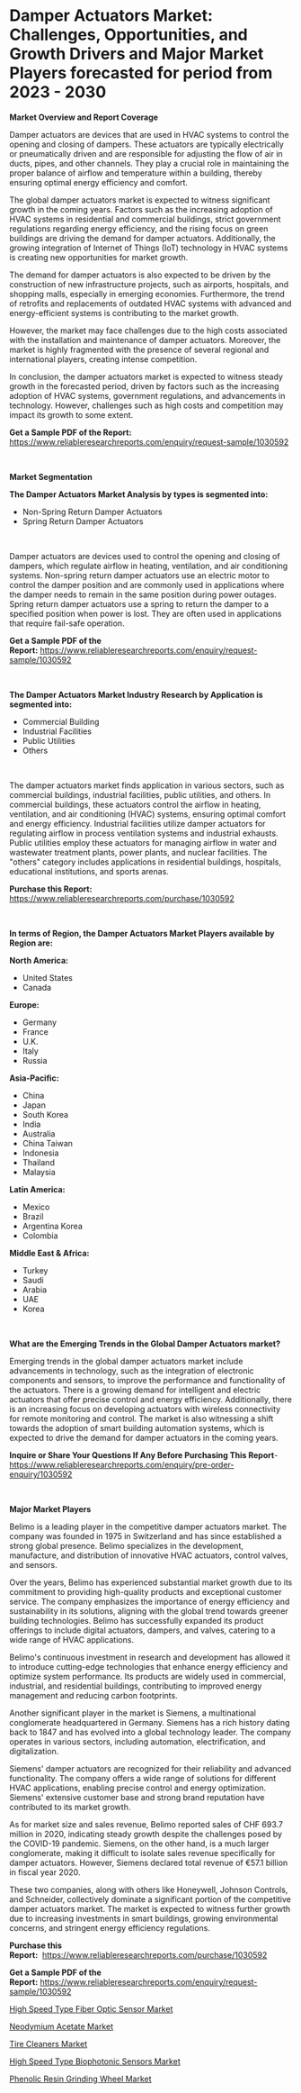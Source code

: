 <p><h1>Damper Actuators Market: Challenges, Opportunities, and Growth Drivers and Major Market Players forecasted for period from 2023 - 2030</h1></p><p><strong>Market Overview and Report Coverage</strong></p>
<p><p>Damper actuators are devices that are used in HVAC systems to control the opening and closing of dampers. These actuators are typically electrically or pneumatically driven and are responsible for adjusting the flow of air in ducts, pipes, and other channels. They play a crucial role in maintaining the proper balance of airflow and temperature within a building, thereby ensuring optimal energy efficiency and comfort.</p><p>The global damper actuators market is expected to witness significant growth in the coming years. Factors such as the increasing adoption of HVAC systems in residential and commercial buildings, strict government regulations regarding energy efficiency, and the rising focus on green buildings are driving the demand for damper actuators. Additionally, the growing integration of Internet of Things (IoT) technology in HVAC systems is creating new opportunities for market growth.</p><p>The demand for damper actuators is also expected to be driven by the construction of new infrastructure projects, such as airports, hospitals, and shopping malls, especially in emerging economies. Furthermore, the trend of retrofits and replacements of outdated HVAC systems with advanced and energy-efficient systems is contributing to the market growth.</p><p>However, the market may face challenges due to the high costs associated with the installation and maintenance of damper actuators. Moreover, the market is highly fragmented with the presence of several regional and international players, creating intense competition.</p><p>In conclusion, the damper actuators market is expected to witness steady growth in the forecasted period, driven by factors such as the increasing adoption of HVAC systems, government regulations, and advancements in technology. However, challenges such as high costs and competition may impact its growth to some extent.</p></p>
<p><strong>Get a Sample PDF of the Report:</strong> <a href="https://www.reliableresearchreports.com/enquiry/request-sample/1030592">https://www.reliableresearchreports.com/enquiry/request-sample/1030592</a></p>
<p>&nbsp;</p>
<p><strong>Market Segmentation</strong></p>
<p><strong>The Damper Actuators Market Analysis by types is segmented into:</strong></p>
<p><ul><li>Non-Spring Return Damper Actuators</li><li>Spring Return Damper Actuators</li></ul></p>
<p>&nbsp;</p>
<p><p>Damper actuators are devices used to control the opening and closing of dampers, which regulate airflow in heating, ventilation, and air conditioning systems. Non-spring return damper actuators use an electric motor to control the damper position and are commonly used in applications where the damper needs to remain in the same position during power outages. Spring return damper actuators use a spring to return the damper to a specified position when power is lost. They are often used in applications that require fail-safe operation.</p></p>
<p><strong>Get a Sample PDF of the Report:</strong>&nbsp;<a href="https://www.reliableresearchreports.com/enquiry/request-sample/1030592">https://www.reliableresearchreports.com/enquiry/request-sample/1030592</a></p>
<p>&nbsp;</p>
<p><strong>The Damper Actuators Market Industry Research by Application is segmented into:</strong></p>
<p><ul><li>Commercial Building</li><li>Industrial Facilities</li><li>Public Utilities</li><li>Others</li></ul></p>
<p>&nbsp;</p>
<p><p>The damper actuators market finds application in various sectors, such as commercial buildings, industrial facilities, public utilities, and others. In commercial buildings, these actuators control the airflow in heating, ventilation, and air conditioning (HVAC) systems, ensuring optimal comfort and energy efficiency. Industrial facilities utilize damper actuators for regulating airflow in process ventilation systems and industrial exhausts. Public utilities employ these actuators for managing airflow in water and wastewater treatment plants, power plants, and nuclear facilities. The "others" category includes applications in residential buildings, hospitals, educational institutions, and sports arenas.</p></p>
<p><strong>Purchase this Report:</strong>&nbsp; <a href="https://www.reliableresearchreports.com/purchase/1030592">https://www.reliableresearchreports.com/purchase/1030592</a></p>
<p>&nbsp;</p>
<p><strong>In terms of Region, the Damper Actuators Market Players available by Region are:</strong></p>
<p>
    <p> <strong> North America: </strong>
        <ul>
            <li>United States</li>
            <li>Canada</li>
        </ul>
        </p> 
    <p> <strong> Europe: </strong>
        <ul>
            <li>Germany</li>
            <li>France</li>
            <li>U.K.</li>
            <li>Italy</li>
            <li>Russia</li>
        </ul>
        </p> 
    <p> <strong> Asia-Pacific: </strong>
        <ul>
            <li>China</li>
            <li>Japan</li>
            <li>South Korea</li>
            <li>India</li>
            <li>Australia</li>
            <li>China Taiwan</li>
            <li>Indonesia</li>
            <li>Thailand</li>
            <li>Malaysia</li>
        </ul>
        </p> 
    <p> <strong> Latin America: </strong>
        <ul>
            <li>Mexico</li>
            <li>Brazil</li>
            <li>Argentina Korea</li>
            <li>Colombia</li>
        </ul>
        </p> 
    <p> <strong> Middle East & Africa: </strong>
        <ul>
            <li>Turkey</li>
            <li>Saudi</li>
            <li>Arabia</li>
            <li>UAE</li>
            <li>Korea</li>
        </ul>
    </p>
    </p>
<p>&nbsp;</p>
<p><strong>What are the Emerging Trends in the Global Damper Actuators market?</strong></p>
<p><p>Emerging trends in the global damper actuators market include advancements in technology, such as the integration of electronic components and sensors, to improve the performance and functionality of the actuators. There is a growing demand for intelligent and electric actuators that offer precise control and energy efficiency. Additionally, there is an increasing focus on developing actuators with wireless connectivity for remote monitoring and control. The market is also witnessing a shift towards the adoption of smart building automation systems, which is expected to drive the demand for damper actuators in the coming years.</p></p>
<p><strong>Inquire or Share Your Questions If Any Before Purchasing This Report</strong>- <a href="https://www.reliableresearchreports.com/enquiry/pre-order-enquiry/1030592">https://www.reliableresearchreports.com/enquiry/pre-order-enquiry/1030592</a></p>
<p>&nbsp;</p>
<p><strong>Major Market Players</strong></p>
<p><p>Belimo is a leading player in the competitive damper actuators market. The company was founded in 1975 in Switzerland and has since established a strong global presence. Belimo specializes in the development, manufacture, and distribution of innovative HVAC actuators, control valves, and sensors. </p><p>Over the years, Belimo has experienced substantial market growth due to its commitment to providing high-quality products and exceptional customer service. The company emphasizes the importance of energy efficiency and sustainability in its solutions, aligning with the global trend towards greener building technologies. Belimo has successfully expanded its product offerings to include digital actuators, dampers, and valves, catering to a wide range of HVAC applications.</p><p>Belimo's continuous investment in research and development has allowed it to introduce cutting-edge technologies that enhance energy efficiency and optimize system performance. Its products are widely used in commercial, industrial, and residential buildings, contributing to improved energy management and reducing carbon footprints.</p><p>Another significant player in the market is Siemens, a multinational conglomerate headquartered in Germany. Siemens has a rich history dating back to 1847 and has evolved into a global technology leader. The company operates in various sectors, including automation, electrification, and digitalization.</p><p>Siemens' damper actuators are recognized for their reliability and advanced functionality. The company offers a wide range of solutions for different HVAC applications, enabling precise control and energy optimization. Siemens' extensive customer base and strong brand reputation have contributed to its market growth.</p><p>As for market size and sales revenue, Belimo reported sales of CHF 693.7 million in 2020, indicating steady growth despite the challenges posed by the COVID-19 pandemic. Siemens, on the other hand, is a much larger conglomerate, making it difficult to isolate sales revenue specifically for damper actuators. However, Siemens declared total revenue of €57.1 billion in fiscal year 2020.</p><p>These two companies, along with others like Honeywell, Johnson Controls, and Schneider, collectively dominate a significant portion of the competitive damper actuators market. The market is expected to witness further growth due to increasing investments in smart buildings, growing environmental concerns, and stringent energy efficiency regulations.</p></p>
<p><strong>Purchase this Report:</strong>&nbsp;&nbsp;<a href="https://www.reliableresearchreports.com/purchase/1030592">https://www.reliableresearchreports.com/purchase/1030592</a></p>
<p></p>
<p><strong>Get a Sample PDF of the Report:</strong>&nbsp;<a href="https://www.reliableresearchreports.com/enquiry/request-sample/1030592">https://www.reliableresearchreports.com/enquiry/request-sample/1030592</a></p>
<p><p><a href="https://www.reportprime.com/high-speed-type-fiber-optic-sensor-r3024">High Speed Type Fiber Optic Sensor Market</a></p><p><a href="https://www.linkedin.com/pulse/neodymium-acetate-market-size-share-global-analysis-report-0bcbe/">Neodymium Acetate Market</a></p><p><a href="https://medium.com/@hazelharvey1918/tire-cleaners-market-size-growth-forecast-2023-2030-01eee70ff140">Tire Cleaners Market</a></p><p><a href="https://www.reportprime.com/high-speed-type-biophotonic-sensors-r3023">High Speed Type Biophotonic Sensors Market</a></p><p><a href="https://github.com/GroverBarry/Market-Research-Report-List-1/blob/main/phenolic-resin-grinding-wheel-market.md">Phenolic Resin Grinding Wheel Market</a></p></p>
